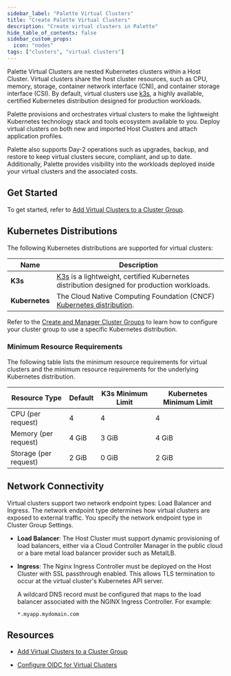 ```yaml
---
sidebar_label: "Palette Virtual Clusters"
title: "Create Palette Virtual Clusters"
description: "Create virtual clusters in Palette"
hide_table_of_contents: false
sidebar_custom_props: 
  icon: "nodes"
tags: ["clusters", "virtual clusters"]
---
```



Palette Virtual Clusters are nested Kubernetes clusters within a Host Cluster. Virtual clusters share the host cluster resources, such as CPU, memory, storage, container network interface (CNI), and container storage interface (CSI). By default, virtual clusters use [k3s](https://github.com/k3s-io/k3s), a highly available, certified Kubernetes distribution designed for production workloads.

Palette provisions and orchestrates virtual clusters to make the lightweight Kubernetes technology stack and tools ecosystem available to you. Deploy virtual clusters on both new and imported Host Clusters and attach application profiles.

Palette also supports Day-2 operations such as upgrades, backup, and restore to keep virtual clusters secure, compliant, and up to date. Additionally, Palette provides visibility into the workloads deployed inside your virtual clusters and the associated costs.

## Get Started


To get started, refer to [Add Virtual Clusters to a Cluster Group](deploy-virtual-cluster.md).

## Kubernetes Distributions

The following Kubernetes distributions are supported for virtual clusters:

| **Name** | **Description** |
| --- | --- |
| **K3s** | [K3s](https://k3s.io) is a lightweight, certified Kubernetes distribution designed for production workloads. |
| **Kubernetes**| The Cloud Native Computing Foundation (CNCF) [Kubernetes distribution](https://www.cncf.io/projects/kubernetes). |


Refer to the [Create and Manager Cluster Groups](../cluster-groups/create-cluster-group.md#palette-virtual-cluster-configuration) to learn how to configure your cluster group to use a specific Kubernetes distribution.

### Minimum Resource Requirements

The following table lists the minimum resource requirements for virtual clusters and the minimum resource requirements for the underlying Kubernetes distribution.

 |**Resource Type** | **Default**   |**K3s Minimum Limit**| **Kubernetes Minimum Limit**|
 |------------------------------|-------------------|-----------------| -----------------|
 | CPU (per request)            | 4                 | 4               | 4               |
 | Memory (per request)         | 4 GiB             | 3 GiB           | 4 GiB         |
 | Storage (per request)        | 2 GiB            | 0 GiB           | 2 GiB           |

## Network Connectivity

Virtual clusters support two network endpoint types: Load Balancer and Ingress. The network endpoint type determines how virtual clusters are exposed to external traffic. You specify the network endpoint type in Cluster Group Settings.

- **Load Balancer**: The Host Cluster must support dynamic provisioning of load balancers, either via a Cloud Controller Manager in the public cloud or a bare metal load balancer provider such as MetalLB.

- **Ingress**: The Nginx Ingress Controller must be deployed on the Host Cluster with SSL passthrough enabled. This allows TLS termination to occur at the virtual cluster's Kubernetes API server.

   A wildcard DNS record must be configured that maps to the load balancer associated with the NGINX Ingress Controller. For example:

   `*.myapp.mydomain.com`


## Resources

- [Add Virtual Clusters to a Cluster Group](deploy-virtual-cluster.md)

- [Configure OIDC for Virtual Clusters](configure-oidc-virtual-cluster.md)